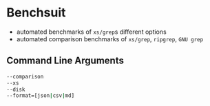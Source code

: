 # Benchsuit
- automated benchmarks of `xs/grep`s different options
- automated comparison benchmarks of `xs/grep`, `ripgrep`, `GNU grep`

## Command Line Arguments
```bash
--comparison
--xs
--disk
--format=[json|csv|md]
```